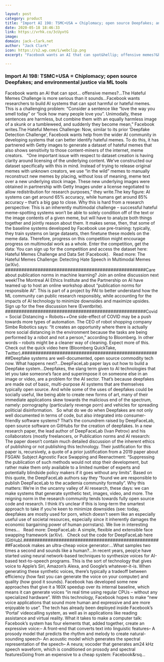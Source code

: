 ```yaml
---

layout: post
category: product
title: "Import AI 198: TSMC+USA = Chiplomacy; open source Deepfakes; and environmental justice via ML tools"
date: 2020-05-18 18:46:33
link: https://vrhk.co/3cUyxtG
image: 
domain: jack-clark.net
author: "Jack Clark"
icon: https://s2.wp.com/i/webclip.png
excerpt: "Facebook wants an AI that can spot&hellip; offensive memes?&hellip;The Hateful Memes Challenge is more serious than it sounds&hellip;Facebook wants researchers to build AI systems that can spot harmful or hateful memes. This is a challenging problem: &ldquo;Consider a sentence like &ldquo;love the way you smell today&rdquo; or &ldquo;look how many people love you&rdquo;. Unimodally, these sentences are harmless, but combine them with an equally harmless image of a skunk or a tumbleweed, and suddenly they become mean,&rdquo; Facebook writes.The Hateful Memes Challenge: Now, similar to its prior &lsquo;Deepfake Detection Challenge&rsquo;, Facebook wants help from the wider AI community in developing systems that can better identify hateful memes. To do this, it has partnered with Getty images to generate a dataset of hateful memes that also shows sensitivity to those content-miners of the internet, meme creators.  &nbsp; &ldquo;One important issue with respect to dataset creation is having clarity around licensing of the underlying content. We&rsquo;ve constructed our dataset specifically with this in mind. Instead of trying to release original memes with unknown creators, we use &ldquo;in the wild&rdquo; memes to manually reconstruct new memes by placing, without loss of meaning, meme text over a new underlying stock image. These new underlying images were obtained in partnership with Getty Images under a license negotiated to allow redistribution for research purposes,&rdquo; they write.The key figure: AI systems can get around 65% accuracy, while humans get around 85% accuracy &ndash; that&rsquo;s a big gap to close. Why this is hard from a research perspective: This is an inherently multimodal challenge &ndash; successful hateful meme-spotting systems won&rsquo;t be able to solely condition off of the text or the image contents of a given meme, but will have to analyze both things together and jointly reason about them. It makes sense, then, that some of the baseline systems developed by Facebook use pre-training: typically, they train systems on large datasets, then finetune these models on the meme data. Therefore, progress on this competition might encourage progress on multimodal work as a whole. Enter the competition, get the data: You can sign up for the competition and access the dataset here: Hateful Memes Challenge and Data Set (Facebook). &nbsp; Read more: The Hateful Memes Challenge: Detecting Hate Speech in Multimodal Memes (arXiv). ####################################################Care about publication norms in machine learning? Join an online discussion next week!The Montreal AI Ethics Institute and the Partnership on AI have teamed up to host an online workshop about &ldquo;publication norms for responsible AI&rdquo;. This is part of a project by PAI to better understand how the ML community can public research responsibly, while accounting for the impacts of AI technology to minimize downsides and maximize upsides.  &nbsp; Sign up for the free discussion here (Eventbrite). ####################################################Covid = Social Distancing = Robots++One side-effect of COVID may be a push towards more types of automation. The CEO of robot shopping company Simbe Robotics says: &ldquo;It creates an opportunity where there is actually more social distancing in the environment because the tasks are being performed by a robot and not a person,&rdquo; according to Bloomberg. In other words &ndash; robots might be a cleaner way of cleaning. Expect more of this. &nbsp; Check out the quick video here (Bloomberg QuickTake, Twitter).####################################################Deepfake systems are well-documented, open source commodity tech now. What happens next?&hellip;DeepFaceLab paper lays out how to build a Deepfake system&hellip;Deepfakes, the slang term given to AI technologies that let you take someone&rsquo;s face and superimpose it on someone else in an image or video, are a problem for the AI sector. That&rsquo;s because deepfakes are made out of basic, multi-purpose AI systems that are themselves typically open source. And while some of the uses of deepfakes could be socially useful, like being able to create new forms of art, many of their immediate applications skew towards the malicious end of the spectrum, namely: pornography (particularly revenge porn) and vehicles for spreading politicial disinformation.  &nbsp; So what do we do when Deepfakes are not only well documented in terms of code, but also integrated into consumer-friendly software systems? That&rsquo;s the conundrem raised by DeepFaceLab, open source software on GitHubs for the creation of deepfakes. In a new research paper, the lead author of DeepFaceLab (Ivan Petrov) and his collaborators (mostly freelancers, or Publication norms and AI research: The paper doesn&rsquo;t contain much detailed discussion of the inherent ethics of publishing or not publishing this technology. Their justification for this paper is, recursively, a quote of a prior justification from a 2019 paper about FSGAN: Subject Agnostic Face Swapping and Reenactment: &ldquo;Suppressing the publication of such methods would not stop their development, but rather make them only available to a limited number of experts and potentially blindside policy makers if it goes without any limits&rdquo;. Based on this quote, the DeepFaceLab authors say they &ldquo;found we are responsible to publish DeepFaceLab to the academia community formally&rdquo;. Why this matters: We&rsquo;re in the uncanny valley of AI research, these days: we can make systems that generate synthetic text, images, video, and more. The reigning norm in the research community tends towards fully open source code and research. I think it&rsquo;s unclear if this is long-term the smartest approach to take if you&rsquo;re keen to minimize downsides (see: today, deepfakes are mostly used for porn, which doesn&rsquo;t seem like an especially useful use of societal resources, especially since it inherently damages the economic bargaining power of human pornstars). We live in interesting times&hellip; &nbsp; Read more: DeepFaceLab: A simple, flexible and extensible face swapping framework (arXiv). &nbsp; Check out the code for DeepFaceLab here (GitHub).####################################################Facebook makes an ultra-cheap voice generator:&hellip;What samples two times a second and sounds like a human?&hellip;In recent years, peopl;e have started using neural network-based techniques to synthesize voices for AI-based text-to-speech programs. This is the sort of technology that gives voice to Apple&rsquo;s Siri, Amazon&rsquo;s Alexa, and Google&rsquo;s whatever-it-is. When generating these synthetic voices, there&rsquo;s typically a tradeoff between efficiency (how fast you can generate the voice on your computer) and quality (how good it sounds). Facebook has developed some new approaches that give it a 160X speedup over its internal baseline, which means it can generate voices &ldquo;in real time using regular CPUs &ndash; without any specialized hardware&rdquo;. With this technology, Facebook hopes to make &ldquo;new voice applications that sound more human and expressive and are more enjoyable to use&rdquo;. The tech has already been deployed inside Facebook&rsquo;s &lsquo;Portal&rsquo; videocalling system, as well as in applications like reading assistance and virtual reality. What it takes to make a computer talk: Facebook&rsquo;s system has four elements that, added together, create an expressive voice:&ndash; A front-end that converts text into linguistic features&ndash; A prosody model that predicts the rhythm and melody to create natural-sounding speech&ndash; An acoustic model which generates the spectral representation of the speech&ndash; A neura; vocoder that generates am24 kHz speech waveform, which is conditioned on prosody and spectral featuresGoing from an expensive to a cheap system: Facebook&rsq…"

---
```


### Import AI 198: TSMC+USA = Chiplomacy; open source Deepfakes; and environmental justice via ML tools

Facebook wants an AI that can spot&hellip; offensive memes?&hellip;The Hateful Memes Challenge is more serious than it sounds&hellip;Facebook wants researchers to build AI systems that can spot harmful or hateful memes. This is a challenging problem: &ldquo;Consider a sentence like &ldquo;love the way you smell today&rdquo; or &ldquo;look how many people love you&rdquo;. Unimodally, these sentences are harmless, but combine them with an equally harmless image of a skunk or a tumbleweed, and suddenly they become mean,&rdquo; Facebook writes.The Hateful Memes Challenge: Now, similar to its prior &lsquo;Deepfake Detection Challenge&rsquo;, Facebook wants help from the wider AI community in developing systems that can better identify hateful memes. To do this, it has partnered with Getty images to generate a dataset of hateful memes that also shows sensitivity to those content-miners of the internet, meme creators.  &nbsp; &ldquo;One important issue with respect to dataset creation is having clarity around licensing of the underlying content. We&rsquo;ve constructed our dataset specifically with this in mind. Instead of trying to release original memes with unknown creators, we use &ldquo;in the wild&rdquo; memes to manually reconstruct new memes by placing, without loss of meaning, meme text over a new underlying stock image. These new underlying images were obtained in partnership with Getty Images under a license negotiated to allow redistribution for research purposes,&rdquo; they write.The key figure: AI systems can get around 65% accuracy, while humans get around 85% accuracy &ndash; that&rsquo;s a big gap to close. Why this is hard from a research perspective: This is an inherently multimodal challenge &ndash; successful hateful meme-spotting systems won&rsquo;t be able to solely condition off of the text or the image contents of a given meme, but will have to analyze both things together and jointly reason about them. It makes sense, then, that some of the baseline systems developed by Facebook use pre-training: typically, they train systems on large datasets, then finetune these models on the meme data. Therefore, progress on this competition might encourage progress on multimodal work as a whole. Enter the competition, get the data: You can sign up for the competition and access the dataset here: Hateful Memes Challenge and Data Set (Facebook). &nbsp; Read more: The Hateful Memes Challenge: Detecting Hate Speech in Multimodal Memes (arXiv). ####################################################Care about publication norms in machine learning? Join an online discussion next week!The Montreal AI Ethics Institute and the Partnership on AI have teamed up to host an online workshop about &ldquo;publication norms for responsible AI&rdquo;. This is part of a project by PAI to better understand how the ML community can public research responsibly, while accounting for the impacts of AI technology to minimize downsides and maximize upsides.  &nbsp; Sign up for the free discussion here (Eventbrite). ####################################################Covid = Social Distancing = Robots++One side-effect of COVID may be a push towards more types of automation. The CEO of robot shopping company Simbe Robotics says: &ldquo;It creates an opportunity where there is actually more social distancing in the environment because the tasks are being performed by a robot and not a person,&rdquo; according to Bloomberg. In other words &ndash; robots might be a cleaner way of cleaning. Expect more of this. &nbsp; Check out the quick video here (Bloomberg QuickTake, Twitter).####################################################Deepfake systems are well-documented, open source commodity tech now. What happens next?&hellip;DeepFaceLab paper lays out how to build a Deepfake system&hellip;Deepfakes, the slang term given to AI technologies that let you take someone&rsquo;s face and superimpose it on someone else in an image or video, are a problem for the AI sector. That&rsquo;s because deepfakes are made out of basic, multi-purpose AI systems that are themselves typically open source. And while some of the uses of deepfakes could be socially useful, like being able to create new forms of art, many of their immediate applications skew towards the malicious end of the spectrum, namely: pornography (particularly revenge porn) and vehicles for spreading politicial disinformation.  &nbsp; So what do we do when Deepfakes are not only well documented in terms of code, but also integrated into consumer-friendly software systems? That&rsquo;s the conundrem raised by DeepFaceLab, open source software on GitHubs for the creation of deepfakes. In a new research paper, the lead author of DeepFaceLab (Ivan Petrov) and his collaborators (mostly freelancers, or Publication norms and AI research: The paper doesn&rsquo;t contain much detailed discussion of the inherent ethics of publishing or not publishing this technology. Their justification for this paper is, recursively, a quote of a prior justification from a 2019 paper about FSGAN: Subject Agnostic Face Swapping and Reenactment: &ldquo;Suppressing the publication of such methods would not stop their development, but rather make them only available to a limited number of experts and potentially blindside policy makers if it goes without any limits&rdquo;. Based on this quote, the DeepFaceLab authors say they &ldquo;found we are responsible to publish DeepFaceLab to the academia community formally&rdquo;. Why this matters: We&rsquo;re in the uncanny valley of AI research, these days: we can make systems that generate synthetic text, images, video, and more. The reigning norm in the research community tends towards fully open source code and research. I think it&rsquo;s unclear if this is long-term the smartest approach to take if you&rsquo;re keen to minimize downsides (see: today, deepfakes are mostly used for porn, which doesn&rsquo;t seem like an especially useful use of societal resources, especially since it inherently damages the economic bargaining power of human pornstars). We live in interesting times&hellip; &nbsp; Read more: DeepFaceLab: A simple, flexible and extensible face swapping framework (arXiv). &nbsp; Check out the code for DeepFaceLab here (GitHub).####################################################Facebook makes an ultra-cheap voice generator:&hellip;What samples two times a second and sounds like a human?&hellip;In recent years, peopl;e have started using neural network-based techniques to synthesize voices for AI-based text-to-speech programs. This is the sort of technology that gives voice to Apple&rsquo;s Siri, Amazon&rsquo;s Alexa, and Google&rsquo;s whatever-it-is. When generating these synthetic voices, there&rsquo;s typically a tradeoff between efficiency (how fast you can generate the voice on your computer) and quality (how good it sounds). Facebook has developed some new approaches that give it a 160X speedup over its internal baseline, which means it can generate voices &ldquo;in real time using regular CPUs &ndash; without any specialized hardware&rdquo;. With this technology, Facebook hopes to make &ldquo;new voice applications that sound more human and expressive and are more enjoyable to use&rdquo;. The tech has already been deployed inside Facebook&rsquo;s &lsquo;Portal&rsquo; videocalling system, as well as in applications like reading assistance and virtual reality. What it takes to make a computer talk: Facebook&rsquo;s system has four elements that, added together, create an expressive voice:&ndash; A front-end that converts text into linguistic features&ndash; A prosody model that predicts the rhythm and melody to create natural-sounding speech&ndash; An acoustic model which generates the spectral representation of the speech&ndash; A neura; vocoder that generates am24 kHz speech waveform, which is conditioned on prosody and spectral featuresGoing from an expensive to a cheap system: Facebook&rsq…